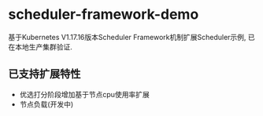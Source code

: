 # scheduler-framework-demo
基于Kubernetes V1.17.16版本Scheduler Framework机制扩展Scheduler示例, 已在本地生产集群验证.

## 已支持扩展特性
- 优选打分阶段增加基于节点cpu使用率扩展
- 节点负载(开发中)